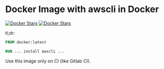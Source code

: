 # Docker Image with awscli in Docker

[![Docker Stars](https://img.shields.io/docker/automated/illagrenan/awscli-docker.svg)](https://hub.docker.com/r/illagrenan/awscli-docker/)
[![Docker Stars](https://img.shields.io/docker/build/illagrenan/awscli-docker.svg)](https://hub.docker.com/r/illagrenan/awscli-docker/)

tl;dr:

```Dockerfile
FROM docker:latest

RUN ... install awscli ...
```

Use this image only on CI (like Gitlab CI).
